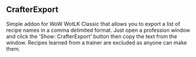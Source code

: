 ## CrafterExport

Simple addon for WoW WotLK Classic that allows you to export a list of recipe names in a comma delimited format. Just open a profession window and click the 'Show: CrafterExport' button then copy the text from the window. Recipes learned from a trainer are excluded as anyone can make them.
